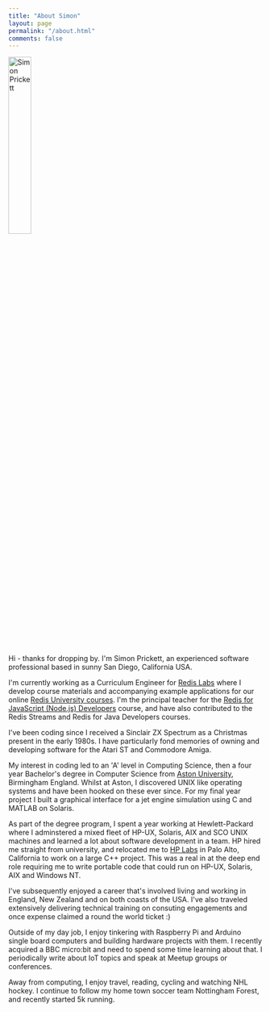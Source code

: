 ```yaml
---
title: "About Simon"
layout: page
permalink: "/about.html"
comments: false
---
```

<div class="container">
    <div class="row">
        <div class="col-md-12">
            <img alt="Simon Prickett" src="{{site.baseurl}}/{{ site.authors.simon.avatar }}" class="img-responsive float-right ml-3" width="30%">
            <p class="lead">Hi - thanks for dropping by.  I'm Simon Prickett, an experienced software 
               professional based in sunny San Diego, California USA.</p>
            <p>I'm currently working as a Curriculum Engineer for <a href="https://redislabs.com">Redis Labs</a> where I develop course materials and accompanying example applications for our online <a href="https://redislabs.com/university/">Redis University courses</a>.  I'm the principal teacher for the <a href="https://redislabs.com/courses/redis-javascript-developers/">Redis for JavaScript (Node.js) Developers</a> course, and have also contributed to the Redis Streams and Redis for Java Developers courses.</p>
            <p>I've been coding since I received a Sinclair ZX Spectrum as a Christmas 
               present in the early 1980s.  I have particularly fond memories of owning 
               and developing software for the Atari ST and Commodore Amiga.</p>
            <p>My interest in coding led to an 'A' level in Computing Science, then a 
               four year Bachelor's degree in Computer Science from <a href="https://aston.ac.uk">Aston University</a>, 
               Birmingham England.  Whilst at Aston, I discovered UNIX like operating 
               systems and have been hooked on these ever since.  For my final year 
               project I built a graphical interface for a jet engine simulation 
               using C and MATLAB on Solaris.</p>
            <p>As part of the degree program, I spent a year working at Hewlett-Packard 
               where I adminstered a mixed fleet of HP-UX, Solaris, AIX and SCO UNIX 
               machines and learned a lot about software development in a team.  HP hired 
               me straight from university, and relocated me to <a href="https://hpl.hp.com">HP Labs</a> in Palo Alto, 
               California to work on a large C++ project.  This was a real in at the 
               deep end role requiring me to write portable code that could run on 
               HP-UX, Solaris, AIX and Windows NT.</p>
            <p>I've subsequently enjoyed a career that's involved living and working 
               in England, New Zealand and on both coasts of the USA.  I've also 
               traveled extensively delivering technical training on consuting engagements 
               and once expense claimed a round the world ticket :)</p>
            <p>Outside of my day job, I enjoy tinkering with Raspberry Pi and Arduino 
               single board computers and building hardware projects with them.  I 
               recently acquired a BBC micro:bit and need to spend some time learning 
               about that.  I periodically write about IoT topics and speak at 
               Meetup groups or conferences.</p>
            <p>Away from computing, I enjoy travel, reading, cycling and watching 
               NHL hockey.  I continue to follow my home town soccer team Nottingham 
               Forest, and recently started 5k running.</p>
</div>
</div>
</div>